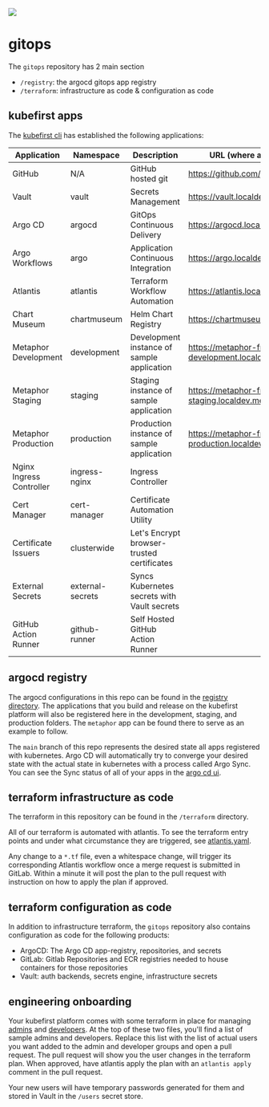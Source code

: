 ![](logo.png)

# gitops

The `gitops` repository has 2 main section

- `/registry`: the argocd gitops app registry 
- `/terraform`: infrastructure as code & configuration as code

## kubefirst apps

The [kubefirst cli](https://github.com/kubefirst/kubefirst) has established the following applications:

| Application              | Namespace        | Description                                 | URL (where applicable)                              |
|--------------------------|------------------|---------------------------------------------|-----------------------------------------------------|
| GitHub           | N/A  | GitHub hosted git                           | https://github.com/johndietz/gitops                                           |
| Vault                    | vault            | Secrets Management                          | https://vault.localdev.me                                         |
| Argo CD                  | argocd           | GitOps Continuous Delivery                  | https://argocd.localdev.me                                       |
| Argo Workflows           | argo             | Application Continuous Integration          | https://argo.localdev.me                                |
| Atlantis                 | atlantis         | Terraform Workflow Automation               | https://atlantis.localdev.me                                      |
| Chart Museum             | chartmuseum      | Helm Chart Registry                         | https://chartmuseum.localdev.me                                   |
| Metaphor Development     | development      | Development instance of sample application  | https://metaphor-frontend-development.localdev.me                                |
| Metaphor Staging         | staging          | Staging instance of sample application      | https://metaphor-frontend-staging.localdev.me                            |
| Metaphor Production      | production       | Production instance of sample application   | https://metaphor-frontend-production.localdev.me                               |
| Nginx Ingress Controller | ingress-nginx    | Ingress Controller                          |                                                     |
| Cert Manager             | cert-manager     | Certificate Automation Utility              |                                                     |
| Certificate Issuers      | clusterwide      | Let's Encrypt browser-trusted certificates  |                                                     |
| External Secrets         | external-secrets | Syncs Kubernetes secrets with Vault secrets |                                                     |
| GitHub Action Runner             | github-runner  | Self Hosted GitHub Action Runner                    |                                                     |

## argocd registry

The argocd configurations in this repo can be found in the [registry directory](./registry). The applications that you build and release on the kubefirst platform will also be registered here in the development, staging, and production folders. The `metaphor` app can be found there to serve as an example to follow.

The `main` branch of this repo represents the desired state all apps registered with kubernetes. Argo CD will automatically try to converge your desired state with the actual state in kubernetes with a process called Argo Sync. You can see the Sync status of all of your apps in the [argo cd ui](https://argocd.localdev.me).

## terraform infrastructure as code

The terraform in this repository can be found in the `/terraform` directory. 

All of our terraform is automated with atlantis. To see the terraform entry points and under what circumstance they are triggered, see [atlantis.yaml](./atlantis.yaml).

Any change to a `*.tf` file, even a whitespace change, will trigger its corresponding Atlantis workflow once a merge request is submitted in GitLab. Within a minute it will post the plan to the pull request with instruction on how to apply the plan if approved.

## terraform configuration as code

In addition to infrastructure terraform, the `gitops` repository also contains configuration as code for the following products:
- ArgoCD: The Argo CD app-registry, repositories, and secrets
- GitLab: Gitlab Repositories and ECR registries needed to house containers for those repositories
- Vault: auth backends, secrets engine, infrastructure secrets

## engineering onboarding

Your kubefirst platform comes with some terraform in place for managing [admins](./terraform/users/admins-github.tf) and [developers](./terraform/users/developers-github.tf). At the top of these two files, you'll find a list of sample admins and developers. Replace this list with the list of actual users you want added to the admin and developer groups and open a pull request. The pull request will show you the user changes in the terraform plan. When approved, have atlantis apply the plan with an `atlantis apply` comment in the pull request.

Your new users will have temporary passwords generated for them and stored in Vault in the `/users` secret store.

